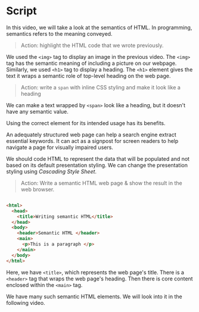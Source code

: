 # Script

In this video, we will take a look at the semantics of HTML. In programming, semantics refers to the meaning conveyed.

>Action: highlight the HTML code that we wrote previously.

We used the `<img>` tag to display an image in the previous video. The `<img>` tag has the semantic meaning of including a picture on our webpage. Similarly, we used `<h1>` tag to display a heading. The `<h1>` element gives the text it wraps a semantic role of top-level heading on the web page.

>Action: write a `span` with inline CSS styling and make it look like a heading

We can make a text wrapped by `<span>` look like a heading, but it doesn't have any semantic value.

Using the correct element for its intended usage has its benefits.

An adequately structured web page can help a search engine extract essential keywords. It can act as a signpost for screen readers to help navigate a page for visually impaired users.

We should code HTML to represent the data that will be populated and not based on its default presentation styling. We can change the presentation styling using *Cascading Style Sheet*.

>Action: Write a semantic HTML web page & show the result in the web browser.

```html

<html>
  <head>
    <title>Writing semantic HTML</title>
  </head>
  <body>
    <header>Semantic HTML </header>
    <main>
      <p>This is a paragraph </p>
    </main>
  </body>
</html>

```
Here, we have `<title>`, which represents the web page's title. There is a `<header>` tag that wraps the web page's heading. Then there is core content enclosed within the `<main>` tag.

We have many such semantic HTML elements. We will look into it in the following video.
